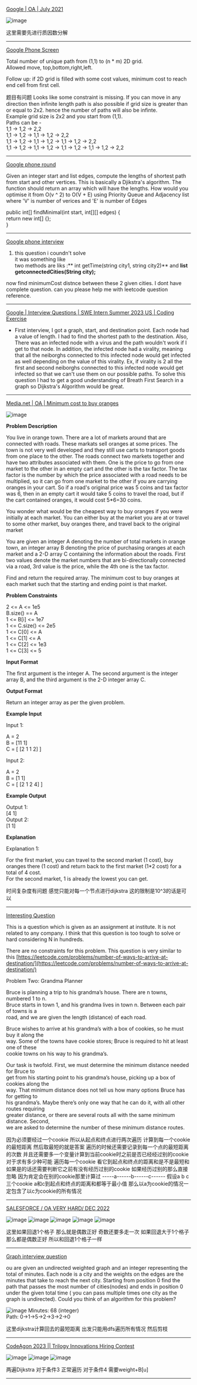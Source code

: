 


[Google | OA | July 2021](https://leetcode.com/discuss/interview-question/1359174/Google-or-OA-or-July-2021)

![image](https://assets.leetcode.com/users/images/a6095eb4-e6f1-4b35-81c0-d9216b6e67c8_1627123260.9641178.jpeg)

这里需要先进行质因数分解

-----

[Google Phone Screen](https://leetcode.com/discuss/interview-question/1225209/Google-Phone-Screen)

Total number of unique path from (1,1) to (n * m) 2D grid.  
Allowed move, top,bottom,right,left.

Follow up: if 2D grid is filled with some cost values, minimum cost to reach end cell from first cell.

题目有问题
Looks like some constraint is missing. If you can move in any direction then infinite length path is also possible if grid size is greater than or equal to 2x2. hence the number of paths will also be infinte.  
Example grid size is 2x2 and you start from (1,1).  
Paths can be -  
1,1 -> 1,2 -> 2,2  
1,1 -> 1,2 -> 1,1 -> 1,2 -> 2,2  
1,1 -> 1,2 -> 1,1 -> 1,2 -> 1,1 -> 1,2 -> 2,2  
1,1 -> 1,2 -> 1,1 -> 1,2 -> 1,1 -> 1,2 -> 1,1 -> 1,2 -> 2,2

---------

[Google phone round](https://leetcode.com/discuss/interview-question/1107192/Google-phone-round)

Given an integer start and list edges, compute the lengths of shortest path from start and other vertices. This is basically a Djikstra's algorithm. The function should return an array which will have the lengths. How would you optimise it from O(v ^ 2) to O(V + E) using Priority Queue and Adjacency list where 'V' is number of verices and 'E' is number of Edges

public int[] findMinimal(int start, int[][] edges) {  
return new int[] {};  
}

------------

[Google phone interview](https://leetcode.com/discuss/interview-question/815580/Google-phone-interview)

1.  this question i coundn't solve  
    it was something like  
    two methods are liks :** int getTime(string city1, string city2)** and  **list getconnectedCities(String city);**

now find minimumCost distnce between these 2 given cities. I dont have complete question. can you please help me with leetcode question reference.

-----------

[Google | Interview Questions | SWE Intern Summer 2023 US | Coding Exercise](https://leetcode.com/discuss/interview-question/2707370/Google-or-Interview-Questions-or-SWE-Intern-Summer-2023-US-or-Coding-Exercise)

-   First interview, I got a graph, start, and destination point. Each node had a value of length. I had to find the shortest path to the destination. Also, There was an infected node with a virus and the path wouldn't work if I get to that node. In addition, the infected node had a virality, meaning that all the neiborghs connected to this infected node would get infected as well depending on the value of this virality. Ex, if virality is 2 all the first and second neiborghs connected to this infected node would get infected so that we can't use them on our possible paths. To solve this question I had to get a good understanding of Breath First Search in a graph so Dijkstra's Algorithm would be great.

---------

[Media.net | OA | Minimum cost to buy oranges](https://leetcode.com/discuss/interview-question/1463104/Media.net-or-OA-or-Minimum-cost-to-buy-oranges)

![image](https://assets.leetcode.com/users/images/96c685b2-9eb3-4f94-9d27-2c6cbbe1ceca_1664476876.0734234.png)

**Problem Description**

You live in orange town. There are a lot of markets around that are connected with roads. These markats sell oranges at some prices. The town is not very well developed and they still use carts to transport goods from one place to the other. The roads connect two markets together and have two attributes associated with them. One is the price to go from one market to the other in an empty cart and the other is the tax factor. The tax factor is the number by which the price associated with a road needs to be multiplied, so it can go from one market to the other if you are carrying oranges in your cart. So if a road's original price was 5 coins and tax factor was 6, then in an empty cart it would take 5 coins to travel the road, but if the cart contained oranges, it would cost 5*6=30 coins.

You wonder what would be the cheapest way to buy oranges if you were initially at each market. You can either buy at the market you are at or travel to some other market, buy oranges there, and travel back to the original market

You are given an integer A denoting the number of total markets in orange town, an integer array B denoting the price of purchasing oranges at each market and a 2-D array C containing the information about the roads. First two values denote the market numbers that are bi-directionally connected via a road, 3rd value is the price, while the 4th one is the tax factor.

Find and return the required array. The minimum cost to buy oranges at each market such that the starting and ending point is that market.

**Problem Constraints**

2 <= A <= 1e5  
B.size() == A  
1 <= B[i] <= 1e7  
1 <= C.size() <= 2e5  
1 <= C[0] <= A  
1 <= C[1] <= A  
1 <= C[2] <= 1e3  
1 <= C[3] <= 5

**Input Format**

The first argument is the integer A. The second argument is the integer array B, and the third argument is the 2-D integer array C.

**Output Format**

Return an integer array as per the given problem.

**Example Input**

Input 1:

A = 2  
B = [11 1]  
C = [ [2 1 1 2] ]

Input 2:

A = 2  
B = [1 1]  
C = [ [2 1 2 4] ]

**Example Output**

Output 1:  
[4 1]  
Output 2:  
[1 1]

**Explanation**

Explanation 1:

For the first market, you can travel to the second market (1 cost), buy oranges there (1 cost) and return back to the first market (1*2 cost) for a total of 4 cost.  
For the second market, 1 is already the lowest you can get.

时间复杂度有问题 感觉只能对每一个节点进行dijkstra 这的限制是10^3的话是可以

----

[Interesting Question](https://leetcode.com/discuss/interview-question/2839991/Interesting-Question)

This is a question which is given as an assignment at institute. It is not related to any company. I think that this question is too tough to solve or hard considering N in hundreds.

There are no constraints for this problem. This question is very similar to this  [https://leetcode.com/problems/number-of-ways-to-arrive-at-destination/](https://leetcode.com/problems/number-of-ways-to-arrive-at-destination/)

Problem Two: Grandma Planner

Bruce is planning a trip to his grandma’s house. There are n towns, numbered 1 to n.  
Bruce starts in town 1, and his grandma lives in town n. Between each pair of towns is a  
road, and we are given the length (distance) of each road.

Bruce wishes to arrive at his grandma’s with a box of cookies, so he must buy it along the  
way. Some of the towns have cookie stores; Bruce is required to hit at least one of these  
cookie towns on his way to his grandma’s.

Our task is twofold. First, we must determine the minimum distance needed for Bruce to  
get from his starting point to his grandma’s house, picking up a box of cookies along the  
way. That minimum distance does not tell us how many options Bruce has for getting to  
his grandma’s. Maybe there’s only one way that he can do it, with all other routes requiring  
greater distance, or there are several routs all with the same minimum distance. Second,  
we are asked to determine the number of these minimum distance routes.

因为必须要经过一个cookie 所以从起点和终点进行两次遍历 计算到每一个cookie的最短距离 然后取最短的就是答案 遍历的时候还需要记录到每一个点的最短距离的次数 并且还需要多一个变量计算到当前cookie时之前是否已经经过别的cookie
对于求有多少种可能 遍历每一个cookie 看它到起点和终点的距离和是不是最短和 
如果是的话还需要判断它之前有没有经历过别的cookie 如果经历过别的那么直接忽略 因为肯定会在别的cookie那里计算过
-----a------b------c------
假设a b c 三个cookie a和c到起点和终点的距离和都等于最小值 那么以a为cookie的情况一定包含了以c为cookie的所有情况

---

[SALESFORCE / OA VERY HARD/ DEC 2022](https://leetcode.com/discuss/interview-question/2872087/SALESFORCE-OA-VERY-HARD-DEC-2022)

![image](https://assets.leetcode.com/users/images/08e2553b-a02f-43af-9351-a59c6b5cab18_1670050800.342167.png)
![image](https://assets.leetcode.com/users/images/c99feb58-440a-492e-8f6f-94c3f69f1d0e_1670050809.424557.png)
![image](https://assets.leetcode.com/users/images/896f4494-5fe0-4085-aa88-8af3e0672368_1670050815.6082582.png)
![image](https://assets.leetcode.com/users/images/26d4cc06-0531-44d1-b9ed-77baa63e068c_1670050822.580976.png)
![image](https://assets.leetcode.com/users/images/99aa2b71-d845-41f0-be0f-16682bcc51f7_1670050831.459337.png)

这里如果回退1个格子 那么就是偶数正好 奇数还要多走一次 
如果回退大于1个格子 那么都是偶数正好 所以和回退1个格子一样

----

[Graph interview question](https://leetcode.com/discuss/interview-question/3012832/Graph-interview-question)

ou are given an undirected weighted graph and an integer representing the total of minutes. Each node is a city and the weights on the edges are the minutes that take to reach the next city. Starting from position 0 find the path that passes the most number of cities(nodes) and ends in position 0 under the given total time ( you can pass multiple times one city as the graph is undirected). Could you think of an algorithm for this problem?

![image](https://assets.leetcode.com/users/images/36c0a753-22c1-426e-9632-6bb99ef999bd_1673081592.7019997.png)
Minutes: 68 (integer)  
Path: 0->1->5->2->3->2->0

这里dijkstra计算回去的最短距离 出发只能用dfs遍历所有情况 然后剪枝

-----

[CodeAgon 2023 || Trilogy Innovations Hiring Contest](https://leetcode.com/discuss/interview-question/3018724/CodeAgon-2023-oror-Trilogy-Innovations-Hiring-Contest)

![image](https://assets.leetcode.com/users/images/1570ee87-de03-4f40-a71c-9e14b1c55911_1673170316.162462.png)
![image](https://assets.leetcode.com/users/images/8bcbe188-7360-4ed5-bc26-94b6c9969c66_1673170321.6473434.png)
![image](https://assets.leetcode.com/users/images/ae0ed34f-7da1-4c93-8574-8aaf3c401ca6_1673170328.1007774.png)

两遍Dijkstra 对于条件3 正常遍历 对于条件4 需要weight+B[u]

---


<!--stackedit_data:
eyJoaXN0b3J5IjpbMTI2MTAxMDM5LC00NDczMzI2NywyMDY3Mj
YwMzYwLC0xOTMxOTUzMzIzLDYzODkyODI5NSwtMTg4ODg0MjM3
MywtNTE3ODg1NjgsLTEyNDY0MTI2MjIsMTc1MzcxMTMxMCwxNz
YzMjI3MjI4LC05MzcwNzEwMjddfQ==
-->